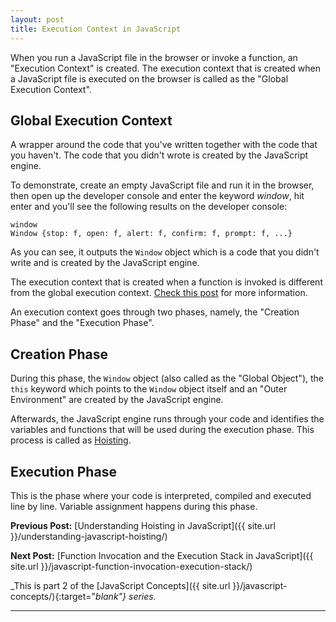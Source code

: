 ```yaml
---
layout: post
title: Execution Context in JavaScript
---
```


When you run a JavaScript file in the browser or invoke a function, an "Execution Context" is created. The execution context that is created when a JavaScript file is executed on the browser is called as the "Global Execution Context".

## Global Execution Context

A wrapper around the code that you've written together with the code that you haven't. The code that you didn't wrote is created by the JavaScript engine.

To demonstrate, create an empty JavaScript file and run it in the browser, then open up the developer console and enter the keyword _window_, hit enter and you'll see the following results on the developer console:

```
window
Window {stop: f, open: f, alert: f, confirm: f, prompt: f, ...}
```

As you can see, it outputs the `Window` object which is a code that you didn't write and is created by the JavaScript engine.

The execution context that is created when a function is invoked is different from the global execution context. [Check this post](https://kennyalmendral.github.io/javascript-function-invocation-execution-stack/) for more information.

An execution context goes through two phases, namely, the "Creation Phase" and the "Execution Phase".

## Creation Phase

During this phase, the `Window` object (also called as the "Global Object"), the `this` keyword which points to the `Window` object itself and an "Outer Environment" are created by the JavaScript engine.

Afterwards, the JavaScript engine runs through your code and identifies the variables and functions that will be used during the execution phase. This process is called as [Hoisting](https://kennyalmendral.github.io/understanding-javascript-hoisting/).

## Execution Phase

This is the phase where your code is interpreted, compiled and executed line by line. Variable assignment happens during this phase.

**Previous Post:** [Understanding Hoisting in JavaScript]({{ site.url }}/understanding-javascript-hoisting/)

**Next Post:** [Function Invocation and the Execution Stack in JavaScript]({{ site.url }}/javascript-function-invocation-execution-stack/)

_This is part 2 of the [JavaScript Concepts]({{ site.url }}/javascript-concepts/){:target="_blank"} series._

----
